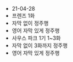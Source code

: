 - 21-04-28
 - 프렌즈 1화
  - 자막 없이 정주행
  - 영어 자막 있게 정주행
 - 사우스 파크 1기 1~3화
  - 자막 없이 3화까지 정주행
  - 영어 자막 있게 정주행
